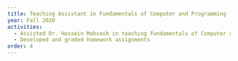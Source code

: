 ```yaml
---
title: Teaching Assistant in Fundamentals of Computer and Programming
year: Fall 2020
activities:
  - Assisted Dr. Hossein Mahvash in teaching Fundamentals of Computer and Programming at the University of Isfahan
  - Developed and graded homework assignments
order: 4
---
```

